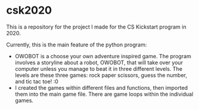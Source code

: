 # csk2020

This is a repository for the project I made for the CS Kickstart program in 2020. 

Currently, this is the main feature of the python program:
* OWOBOT is a choose your own adventure inspired game. The program involves a storyline about a robot, OWOBOT, that will take over your computer unless you manage to beat it in three different levels. 
The levels are these three games: rock paper scissors, guess the number, and tic tac toe! :0 
* I created the games within different files and functions, then imported them into the main game file. There are game loops within the individual games. 
